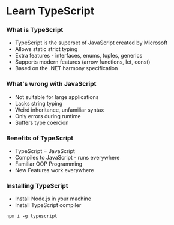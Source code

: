 # Learn TypeScript

### What is TypeScript

- TypeScript is the superset of JavaScript created by Microsoft
- Allows static strict typing
- Extra features - interfaces, enums, tuples, generics
- Supports modern features (arrow functions, let, const)
- Based on the .NET harmony specification

### What's wrong with JavaScript

- Not suitable for large applications
- Lacks string typing
- Weird inheritance, unfamiliar syntax
- Only errors during runtime
- Suffers type coercion

### Benefits of TypeScript

- TypeScript = JavaScript
- Compiles to JavaScript - runs everywhere
- Familiar OOP Programming
- New Features work everywhere

### Installing TypeScript

- Install Node.js in your machine
- Install TypeScript compiler

```npm
npm i -g typescript
```
